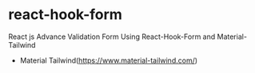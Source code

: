 # react-hook-form
React js Advance Validation Form Using React-Hook-Form and Material-Tailwind

+ Material Tailwind(https://www.material-tailwind.com/)
